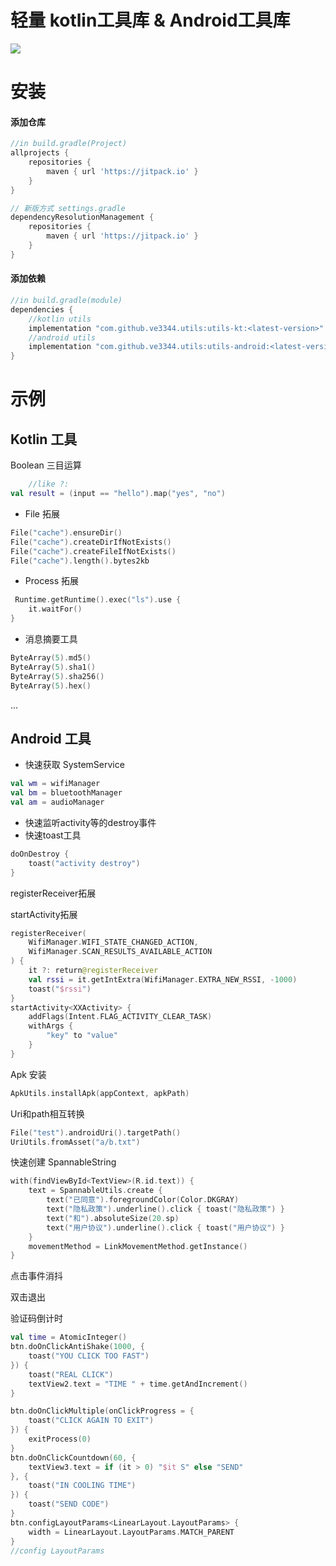 # 轻量 kotlin工具库 & Android工具库
[![](https://jitpack.io/v/ve3344/utils.svg)](https://jitpack.io/#ve3344/utils)

# 安装

#### 添加仓库

```groovy
//in build.gradle(Project)
allprojects {
    repositories {
        maven { url 'https://jitpack.io' }
    }
}

// 新版方式 settings.gradle
dependencyResolutionManagement {
    repositories {
        maven { url 'https://jitpack.io' }
    }
}
```

#### 添加依赖

```groovy
//in build.gradle(module)
dependencies {
    //kotlin utils
    implementation "com.github.ve3344.utils:utils-kt:<latest-version>"
    //android utils
    implementation "com.github.ve3344.utils:utils-android:<latest-version>"
}
```

# 示例

## Kotlin 工具

Boolean 三目运算

```kotlin
    //like ?:
val result = (input == "hello").map("yes", "no")
```

- File 拓展

```kotlin
File("cache").ensureDir()
File("cache").createDirIfNotExists()
File("cache").createFileIfNotExists()
File("cache").length().bytes2kb
```

- Process 拓展

```kotlin
 Runtime.getRuntime().exec("ls").use {
    it.waitFor()
}
```

- 消息摘要工具

```kotlin
ByteArray(5).md5()
ByteArray(5).sha1()
ByteArray(5).sha256()
ByteArray(5).hex()
```

...

## Android 工具

- 快速获取 SystemService

```kotlin
val wm = wifiManager
val bm = bluetoothManager
val am = audioManager

```

- 快速监听activity等的destroy事件
- 快速toast工具
```kotlin
doOnDestroy {
    toast("activity destroy")
}
```


registerReceiver拓展

startActivity拓展

```kotlin
registerReceiver(
    WifiManager.WIFI_STATE_CHANGED_ACTION,
    WifiManager.SCAN_RESULTS_AVAILABLE_ACTION
) {
    it ?: return@registerReceiver
    val rssi = it.getIntExtra(WifiManager.EXTRA_NEW_RSSI, -1000)
    toast("$rssi")
}
startActivity<XXActivity> {
    addFlags(Intent.FLAG_ACTIVITY_CLEAR_TASK)
    withArgs {
        "key" to "value"
    }
}
```

Apk 安装

```kotlin
ApkUtils.installApk(appContext, apkPath)
```

Uri和path相互转换

```kotlin
File("test").androidUri().targetPath()
UriUtils.fromAsset("a/b.txt")
```

快速创建 SpannableString

```kotlin
with(findViewById<TextView>(R.id.text)) {
    text = SpannableUtils.create {
        text("已同意").foregroundColor(Color.DKGRAY)
        text("隐私政策").underline().click { toast("隐私政策") }
        text("和").absoluteSize(20.sp)
        text("用户协议").underline().click { toast("用户协议") }
    }
    movementMethod = LinkMovementMethod.getInstance()
}
```

点击事件消抖 

双击退出

验证码倒计时

```kotlin
val time = AtomicInteger()
btn.doOnClickAntiShake(1000, {
    toast("YOU CLICK TOO FAST")
}) {
    toast("REAL CLICK")
    textView2.text = "TIME " + time.getAndIncrement()
}

btn.doOnClickMultiple(onClickProgress = {
    toast("CLICK AGAIN TO EXIT")
}) {
    exitProcess(0)
}
btn.doOnClickCountdown(60, {
    textView3.text = if (it > 0) "$it S" else "SEND"
}, {
    toast("IN COOLING TIME")
}) {
    toast("SEND CODE")
}
btn.configLayoutParams<LinearLayout.LayoutParams> {
    width = LinearLayout.LayoutParams.MATCH_PARENT
}
//config LayoutParams
```